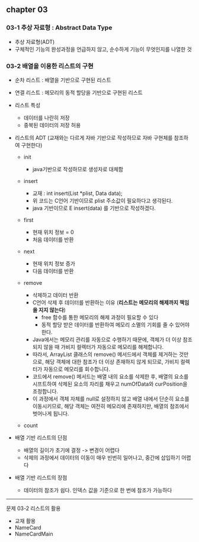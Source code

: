 ## chapter 03
### 03-1 추상 자료형 : Abstract Data Type
- 추상 자료형(ADT)
- 구체적인 기능의 완성과정을 언급하지 않고, 순수하게 기능이 무엇인지를 나열한 것

### 03-2 배열을 이용한 리스트의 구현
- 순차 리스트 : 배열을 기반으로 구현된 리스트
- 연결 리스트 : 메모리의 동적 할당을 기반으로 구현된 리스트
- 리스트 특성
  - 데이터를 나란히 저장
  - 중복된 데이터의 저장 허용
- 리스트의 ADT (교재와는 다르게 자바 기반으로 작성하므로 자바 구현체를 참조하여 구현한다)
  - init
    - java기반으로 작성하므로 생성자로 대체함
  - insert
    - 교재 : int insert(List *plist, Data data); 
    - 위 코드는 C언어 기반이므로 plist 주소값이 필요하다고 생각된다.
    - java 기반이므로 E insert(data) 를 기반으로 작성하겠다.
  - first
    - 현재 위치 정보 = 0
    - 처음 데이터를 반환
  - next
    - 현재 위치 정보 증가
    - 다음 데이터를 반환
  - remove
    - 삭제하고 데이터 반환
    - C언어 삭제 후 데이터를 반환하는 이유 (<strong>리스트는 메모리의 해제까지 책임을 지지 않는다</strong>)
      - free 함수를 통한 메모리의 해제 과정이 필요할 수 있다
      - 동적 할당 받은 데이터를 반환하여 메모리 소멸의 기회를 줄 수 있어야한다.
    - Java에서는 메모리 관리를 자동으로 수행하기 때문에, 객체가 더 이상 참조되지 않을 때 가비지 컬렉터가 자동으로 메모리를 해제합니다.
    - 따라서, ArrayList 클래스의 remove() 메서드에서 객체를 제거하는 것만으로, 해당 객체에 대한 참조가 더 이상 존재하지 않게 되므로, 가비지 컬렉터가 자동으로 메모리를 회수합니다. 
    - 코드에서 remove() 메서드는 배열 내의 요소를 삭제한 후, 배열의 요소를 시프트하여 삭제된 요소의 자리를 채우고 numOfData와 curPosition을 조정합니다. 
    - 이 과정에서 객체 자체를 null로 설정하지 않고 배열 내에서 단순히 요소를 이동시키므로, 해당 객체는 여전히 메모리에 존재하지만, 배열의 참조에서 벗어나게 됩니다.
  
  - count
  
- 배열 기반 리스트의 단점
  - 배열의 길이가 초기에 결정 -> 변경이 어렵다
  - 삭제의 과정에서 데이터의 이동이 매우 빈번히 일어나고, 중간에 삽입하기 어렵다
- 배열 기반 리스트의 장점
  - 데이터의 참조가 쉽다. 인덱스 값을 기준으로 한 번에 참조가 가능하다

---
문제 03-2 리스트의 활용
- 교재 활용
- NameCard
- NameCardMain